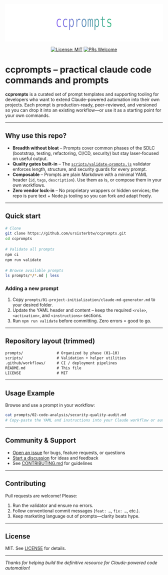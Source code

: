 <p align="center">
  <img src="docs/banner.svg" width="720" height="120" alt="ccprompts banner: practical Claude code commands and prompts" />
</p>

<div align="center">

  [![License: MIT](https://img.shields.io/badge/License-MIT-yellow.svg)](LICENSE)
  [![PRs Welcome](https://img.shields.io/badge/PRs-welcome-brightgreen.svg)](CONTRIBUTING.md)

</div>

# ccprompts – practical claude code commands and prompts

**ccprompts** is a curated set of prompt templates and supporting tooling for developers who want to extend Claude-powered automation into their own projects. Each prompt is production-ready, peer-reviewed, and versioned so you can drop it into an existing workflow—or use it as a starting point for your own commands.

---

## Why use this repo?

- **Breadth without bloat** – Prompts cover common phases of the SDLC (bootstrap, testing, refactoring, CI/CD, security) but stay laser-focused on useful output.
- **Quality gates built-in** – The [`scripts/validate-prompts.js`](scripts/validate-prompts.js) validator enforces length, structure, and security guards for every prompt.
- **Composable** – Prompts are plain Markdown with a minimal YAML header (`id`, `tags`, `description`). Use them as is, or compose them in your own workflows.
- **Zero vendor lock-in** – No proprietary wrappers or hidden services; the repo is pure text + Node.js tooling so you can fork and adapt freely.

---

## Quick start

```bash
# Clone
git clone https://github.com/ursisterbtw/ccprompts.git
cd ccprompts

# Validate all prompts
npm ci
npm run validate

# Browse available prompts
ls prompts/*/*.md | less
```

### Adding a new prompt

1. Copy `prompts/01-project-initialization/claude-md-generator.md` to your desired folder.
2. Update the YAML header and content – keep the required `<role>`, `<activation>`, and `<instructions>` sections.
3. Run `npm run validate` before committing. Zero errors = good to go.

---

## Repository layout (trimmed)

```text
prompts/               # Organized by phase (01–10)
scripts/               # Validation + helper utilities
.github/workflows/     # CI / deployment pipelines
README.md              # This file
LICENSE                # MIT
```

---

## Usage Example

Browse and use a prompt in your workflow:

```bash
cat prompts/02-code-analysis/security-quality-audit.md
# Copy-paste the YAML and instructions into your Claude workflow or automation tool
```

---

## Community & Support

- [Open an issue](https://github.com/ursisterbtw/ccprompts/issues) for bugs, feature requests, or questions
- [Start a discussion](https://github.com/ursisterbtw/ccprompts/discussions) for ideas and feedback
- See [CONTRIBUTING.md](CONTRIBUTING.md) for guidelines

---

## Contributing

Pull requests are welcome! Please:

1. Run the validator and ensure no errors.
2. Follow conventional commit messages (`feat: …`, `fix: …`, etc.).
3. Keep marketing language out of prompts—clarity beats hype.

---

## License

MIT. See [LICENSE](LICENSE) for details.

---

*Thanks for helping build the definitive resource for Claude-powered code automation!*
